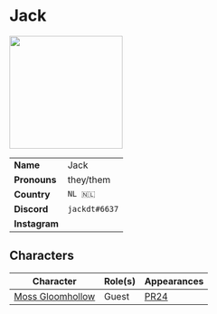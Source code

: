 # Jack

<img src="https://cdn.discordapp.com/avatars/userid/imageid.png?size=256" height="200" />

|||
| --- | --- |
| **Name** | Jack | player.3
| **Pronouns** | they/them |
| **Country** | `NL 🇳🇱` |
| **Discord** | `jackdt#6637` |
| **Instagram** | |

## Characters

| Character | Role(s) | Appearances |
| --- | --- | --- |
| [Moss Gloomhollow](../characters/moss-gloomhollow.md) | Guest | [PR24](../sessions/PR24.md) |
